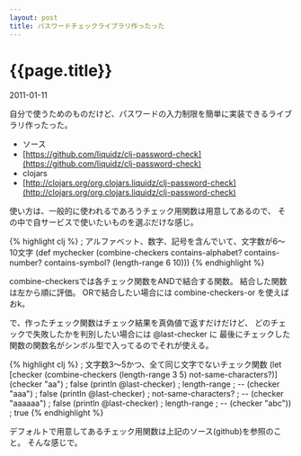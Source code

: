 ```yaml
---
layout: post
title: パスワードチェックライブラリ作ったった
---
```


# {{page.title}}
<p class="meta">2011-01-11</p>


自分で使うためのものだけど、パスワードの入力制限を簡単に実装できるライブラリ作ったった。

* ソース
 * [https://github.com/liquidz/clj-password-check](https://github.com/liquidz/clj-password-check)
* clojars
 * [http://clojars.org/org.clojars.liquidz/clj-password-check](http://clojars.org/org.clojars.liquidz/clj-password-check)

使い方は、一般的に使われるであろうチェック用関数は用意してあるので、
その中で自サービスで使いたいものを選ぶだけな感じ。

{% highlight clj %}
; アルファベット、数字、記号を含んでいて、文字数が6～10文字
(def mychecker (combine-checkers contains-alphabet? contains-number? contains-symbol? (length-range 6 10)))
{% endhighlight %}

combine-checkersでは各チェック関数をANDで結合する関数。
結合した関数は左から順に評価。
ORで結合したい場合には combine-checkers-or を使えばおk。

で、作ったチェック関数はチェック結果を真偽値で返すだけだけど、
どのチェックで失敗したかを判別したい場合には @last-checker に
最後にチェックした関数の関数名がシンボル型で入ってるのでそれが使える。

{% highlight clj %}
; 文字数3～5かつ、全て同じ文字でないチェック関数
(let [checker (combine-checkers (length-range 3 5) not-same-characters?)]
  (checker "aa") ; false
  (println @last-checker) ; length-range
  ; --
  (checker "aaa") ; false
  (println @last-checker) ; not-same-characters?
  ; --
  (checker "aaaaaa") ; false
  (println @last-checker) ; length-range
  ; --
  (checker "abc")) ; true
{% endhighlight %}

デフォルトで用意してあるチェック用関数は上記のソース(github)を参照のこと。
そんな感じで。





